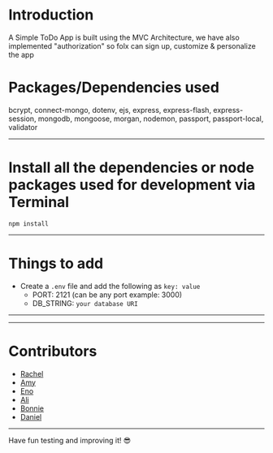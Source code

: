 # Introduction

A Simple ToDo App is built using the MVC Architecture, we have also implemented "authorization" so folx can sign up, customize & personalize the app 


# Packages/Dependencies used 

bcrypt, connect-mongo, dotenv, ejs, express, express-flash, express-session, mongodb, mongoose, morgan, nodemon, passport, passport-local, validator

---

# Install all the dependencies or node packages used for development via Terminal

`npm install` 

---

# Things to add

- Create a `.env` file and add the following as `key: value` 
  - PORT: 2121 (can be any port example: 3000) 
  - DB_STRING: `your database URI` 
 ---
 
 ---

# Contributors

- [Rachel](https://github.com/RachFairchild)
- [Amy](https://github.com/ApplePieAngel)
- [Eno](https://github.com/codEno12)
- [Ali](https://github.com/AliReza1083)
- [Bonnie](https://github.com/MissGin)
- [Daniel](https://github.com/CodingWithDan)

 ---
 
 Have fun testing and improving it! 😎

